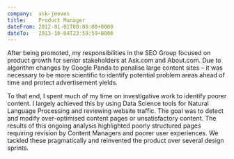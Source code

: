 ```yaml
---
company:  ask-jeeves
title:    Product Manager
dateFrom: 2012-01-01T00:00:00+0000
dateTo:   2013-10-04T23:59:59+0000
---
```

After being promoted, my responsibilities in the SEO Group focused on product growth for senior stakeholders at Ask.com and About.com. Due to algorithm changes by Google Panda to penalise large content sites – it was necessary to be more scientific to identify potential problem areas ahead of time and protect advertisement yields.

To that end, I spent much of my time on investigative work to identify poorer content. I largely achieved this by using Data Science tools for Natural Language Processing and reviewing website traffic. The goal was to detect and modify over-optimised content pages or unsatisfactory content. The results of this ongoing analysis highlighted poorly structured pages requiring revision by Content Managers and poorer user experiences. We tackled these pragmatically and reinvented the product over several design sprints.

